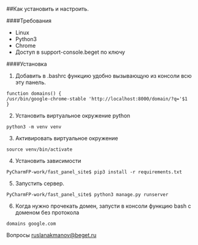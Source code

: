 ##Как установить и настроить.

####Требования
- Linux
- Python3
- Chrome
- Доступ в support-console.beget по ключу

####Установка

1. Добавить в .bashrc функцию удобно вызывающую из консоли всю эту панель.
```
function domains() {
/usr/bin/google-chrome-stable 'http://localhost:8000/domain/?q='$1
}
```
2. Установить виртуальное окружение python
```
python3 -m venv venv
```
3. Активировать виртуальное окружение
```
source venv/bin/activate
```
4. Установить зависимости
```
PyCharmFP-work/fast_panel_site$ pip3 install -r requirements.txt
```
5. Запустить сервер.
```
PyCharmFP-work/fast_panel_site$ python3 manage.py runserver
```
6. Когда нужно прочекать домен, запусти в консоли функцию bash c доменом без
протокола
```
domains google.com
```
Вопросы ruslanakmanov@beget.ru
